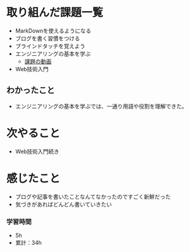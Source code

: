 # 取り組んだ課題一覧
- MarkDownを使えるようになる
- ブログを書く習慣をつける
- ブラインドタッチを覚えよう
- エンジニアリングの基本を学ぶ 
  * [課題の動画](https://www.youtube.com/watch?v=kZakG8UPZaY)
- Web技術入門

## わかったこと
- エンジニアリングの基本を学ぶでは、一通り用語や役割を理解できた。


# 次やること
- Web技術入門続き

# 感じたこと
-  ブログや記事を書いたことなんてなかったのですごく新鮮だった
-  気づきがあればどんどん書いていきたい

### 学習時間
- 5h
- 累計：34h
